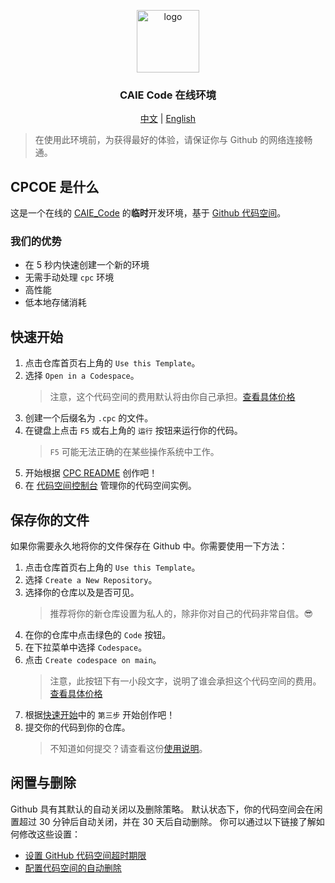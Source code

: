 <p align="center">
<a href="https://github.com/createchstudio/caie-code-environment/">
<img src="https://raw.githubusercontent.com/iewnfod/CAIE_Code/stable/assets/cpc.svg" width="100" height="100" alt="logo">
</a>
<h3 align="center">CAIE Code 在线环境</h3>
</p>
<p align="center">
<a href="./README_zh.md">中文</a> | <a href="./README.md">English</a>
</p>

> 在使用此环境前，为获得最好的体验，请保证你与 Github 的网络连接畅通。

## CPCOE 是什么
这是一个在线的 [CAIE_Code](https://github.com/iewnfod/CAIE_Code) 的**临时**开发环境，基于 [Github 代码空间](https://docs.github.com/zh/codespaces/overview)。

### 我们的优势
* 在 5 秒内快速创建一个新的环境
* 无需手动处理 `cpc` 环境
* 高性能
* 低本地存储消耗

## 快速开始
1. 点击仓库首页右上角的 `Use this Template`。
2. 选择 `Open in a Codespace`。
	> 注意，这个代码空间的费用默认将由你自己承担。[查看具体价格](https://docs.github.com/zh/get-started/learning-about-github/githubs-plans)
3. 创建一个后缀名为 `.cpc` 的文件。
4. 在键盘上点击 `F5` 或右上角的 `运行` 按钮来运行你的代码。
	> `F5` 可能无法正确的在某些操作系统中工作。
5. 开始根据 [CPC README](https://github.com/iewnfod/CAIE_Code/blob/stable/README_zh.md) 创作吧！
6. 在 [代码空间控制台](https://github.com/codespaces) 管理你的代码空间实例。

## 保存你的文件
如果你需要永久地将你的文件保存在 Github 中。你需要使用一下方法：
1. 点击仓库首页右上角的 `Use this Template`。
2. 选择 `Create a New Repository`。
3. 选择你的仓库以及是否可见。
	> 推荐将你的新仓库设置为私人的，除非你对自己的代码非常自信。😎
4. 在你的仓库中点击绿色的 `Code` 按钮。
5. 在下拉菜单中选择 `Codespace`。
6. 点击 `Create codespace on main`。
	> 注意，此按钮下有一小段文字，说明了谁会承担这个代码空间的费用。[查看具体价格](https://docs.github.com/zh/get-started/learning-about-github/githubs-plans)
7. 根据[快速开始](https://github.com/CreatechStudio/CAIE-Code-Cloud/blob/main/README_zh.md#%E5%BF%AB%E9%80%9F%E5%BC%80%E5%A7%8B)中的 `第三步` 开始创作吧！
8. 提交你的代码到你的仓库。
	> 不知道如何提交？请查看这份[使用说明](https://code.visualstudio.com/docs/sourcecontrol/overview)。

## 闲置与删除
Github 具有其默认的自动关闭以及删除策略。
默认状态下，你的代码空间会在闲置超过 30 分钟后自动关闭，并在 30 天后自动删除。
你可以通过以下链接了解如何修改这些设置：
* [设置 GitHub 代码空间超时期限](https://docs.github.com/zh/codespaces/setting-your-user-preferences/setting-your-timeout-period-for-github-codespaces)
* [配置代码空间的自动删除](https://docs.github.com/zh/codespaces/setting-your-user-preferences/configuring-automatic-deletion-of-your-codespaces)
